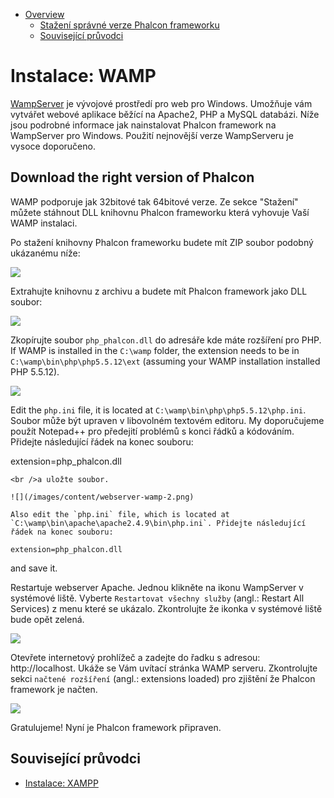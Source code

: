 <div class='article-menu'>
  <ul>
    <li>
      <a href="#overview">Overview</a> <ul>
        <li>
          <a href="#phalcon">Stažení správné verze Phalcon frameworku</a>
        </li>
        <li>
          <a href="#related">Související průvodci</a>
        </li>
      </ul>
    </li>
  </ul>
</div>

<a name='overview'></a>

# Instalace: WAMP

[WampServer](http://www.wampserver.com/en/) je vývojové prostředí pro web pro Windows. Umožňuje vám vytvářet webové aplikace běžící na Apache2, PHP a MySQL databázi. Níže jsou podrobné informace jak nainstalovat Phalcon framework na WampServer pro Windows. Použití nejnovější verze WampServeru je vysoce doporučeno.

<a name='phalcon'></a>

## Download the right version of Phalcon

WAMP podporuje jak 32bitové tak 64bitové verze. Ze sekce "Stažení" můžete stáhnout DLL knihovnu Phalcon frameworku která vyhovuje Vaší WAMP instalaci.

Po stažení knihovny Phalcon frameworku budete mít ZIP soubor podobný ukázanému níže:

![](/images/content/webserver-xampp-1.png)

Extrahujte knihovnu z archivu a budete mít Phalcon framework jako DLL soubor:

![](/images/content/webserver-xampp-2.png)

Zkopírujte soubor `php_phalcon.dll` do adresáře kde máte rozšíření pro PHP. If WAMP is installed in the `C:\wamp` folder, the extension needs to be in `C:\wamp\bin\php\php5.5.12\ext` (assuming your WAMP installation installed PHP 5.5.12).

![](/images/content/webserver-wamp-1.png)

Edit the `php.ini` file, it is located at `C:\wamp\bin\php\php5.5.12\php.ini`. Soubor může být upraven v libovolném textovém editoru. My doporučujeme použít Notepad++ pro předejití problémů s konci řádků a kódováním. Přidejte následující řádek na konec souboru:

extension=php_phalcon.dll

    <br />a uložte soubor.
    
    ![](/images/content/webserver-wamp-2.png)
    
    Also edit the `php.ini` file, which is located at `C:\wamp\bin\apache\apache2.4.9\bin\php.ini`. Přidejte následující řádek na konec souboru: 
    
    extension=php_phalcon.dll 

and save it.

Restartuje webserver Apache. Jednou klikněte na ikonu WampServer v systémové liště. Vyberte `Restartovat všechny služby` (angl.: Restart All Services) z menu které se ukázalo. Zkontrolujte že ikonka v systémové liště bude opět zelená.

![](/images/content/webserver-wamp-3.png)

Otevřete internetový prohlížeč a zadejte do řadku s adresou: http://localhost. Ukáže se Vám uvítací stránka WAMP serveru. Zkontrolujte sekci `načtené rozšíření` (angl.: extensions loaded) pro zjištění že Phalcon framework je načten.

![](/images/content/webserver-wamp-4.png)

Gratulujeme! Nyní je Phalcon framework připraven.

<a name='related'></a>

## Související průvodci

- [Instalace: XAMPP](/[[language]]/[[version]]/webserver-xampp)